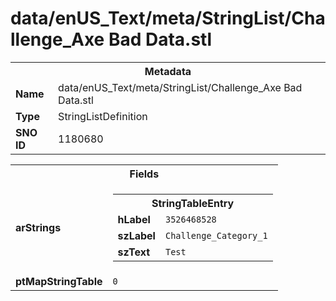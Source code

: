 <h1>data/enUS_Text/meta/StringList/Challenge_Axe Bad Data.stl</h1><table><tr><th colspan="100%">Metadata</th></tr><tr><td><b>Name</b></td><td>data/enUS_Text/meta/StringList/Challenge_Axe Bad Data.stl</td></tr><tr><td><b>Type</b></td><td>StringListDefinition</td></tr><tr><td><b>SNO ID</b></td><td>1180680</td></tr></table>

<table><tr><th colspan="100%">Fields</th></tr><tr><td><b>arStrings</b></td><td><table><tr><th colspan="100%">StringTableEntry</th></tr><tr><td><b>hLabel</b></td><td><code>3526468528</code></td></tr><tr><td><b>szLabel</b></td><td><code>Challenge_Category_1</code></td></tr><tr><td><b>szText</b></td><td><code>Test</code></td></tr></table>


</td></tr><tr><td><b>ptMapStringTable</b></td><td><code>0</code></td></tr></table>

